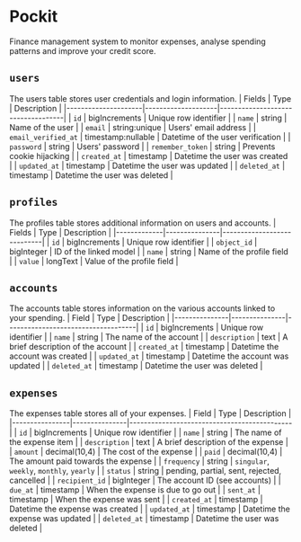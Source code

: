 # Pockit
Finance management system to monitor expenses, analyse spending patterns and improve your credit score.

## `users`
The users table stores user credentials and login information.
| Fields              | Type               | Description                       |
|---------------------|--------------------|-----------------------------------|
| `id`                | bigIncrements      | Unique row identifier             |
| `name`              | string             | Name of the user                  |
| `email`             | string:unique      | Users' email address              |
| `email_verified_at` | timestamp:nullable | Datetime of the user verification |
| `password`          | string             | Users' password                   |
| `remember_token`    | string             | Prevents cookie hijacking         |
| `created_at`        | timestamp          | Datetime the user was created     |
| `updated_at`        | timestamp          | Datetime the user was updated     |
| `deleted_at`        | timestamp          | Datetime the user was deleted     |

## `profiles`
The profiles table stores additional information on users and accounts.
| Fields      | Type          | Description                |
|-------------|---------------|----------------------------|
| `id`        | bigIncrements | Unique row identifier      |
| `object_id` | bigInteger    | ID of the linked model     |
| `name`      | string        | Name of the profile field  |
| `value`     | longText      | Value of the profile field |

## `accounts`
The accounts table stores information on the various accounts linked to your spending.
| Field         | Type          | Description                        |
|---------------|---------------|------------------------------------|
| `id`          | bigIncrements | Unique row identifier              |
| `name`        | string        | The name of the account            |
| `description` | text          | A brief description of the account |
| `created_at`  | timestamp     | Datetime the account was created   |
| `updated_at`  | timestamp     | Datetime the account was updated   |
| `deleted_at`  | timestamp     | Datetime the user was deleted      |

## `expenses`
The expenses table stores all of your expenses.
| Field          | Type          | Description                                 |
|----------------|---------------|---------------------------------------------|
| `id`           | bigIncrements | Unique row identifier                       |
| `name`         | string        | The name of the expense item                |
| `description`  | text          | A brief description of the expense          |
| `amount`       | decimal(10,4) | The cost of the expense                     |
| `paid`         | decimal(10,4) | The amount paid towards the expense         |
| `frequency`    | string        | `singular`, `weekly`, `monthly`, `yearly`                       |
| `status`       | string        | pending, partial, sent, rejected, cancelled |
| `recipient_id` | bigInteger    | The account ID (see accounts)               |
| `due_at`       | timestamp     | When the expense is due to go out           |
| `sent_at`      | timestamp     | When the expense was sent                   |
| `created_at`   | timestamp     | Datetime the expense was created            |
| `updated_at`   | timestamp     | Datetime the expense was updated            |
| `deleted_at`   | timestamp     | Datetime the user was deleted               |
